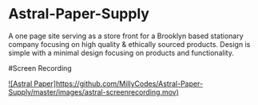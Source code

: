 # Astral-Paper-Supply
A one page site serving as a store front for a Brooklyn based stationary company focusing on high quality &amp; ethically sourced products. Design is simple with a minimal design focusing on products and functionality.

#Screen Recording


[![Astral Paper]https://github.com/MillyCodes/Astral-Paper-Supply/master/images/astral-screenrecording.mov)](https://github.com/MillyCodes/Astral-Paper-Supply/master/images/astral-screenrecording.mov "Astral Paper")
